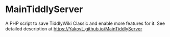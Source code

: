 # MainTiddlyServer
A PHP script to save TiddlyWiki Classic and enable more features for it. See detailed description at https://YakovL.github.io/MainTiddlyServer
